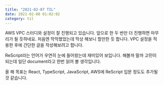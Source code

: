 ```yaml
---
title: "2021-02-07 TIL"
date: 2021-02-08 01:02:02
category: til
---
```


AWS VPC 스터디와 설정이 잘 진행되고 있습니다. 앞으로 한 두 번만 더 진행하면 마무리가 될 듯하네요. 처음엔 막막했었는데 막상 해보니 할만한 듯 합니다. VPC 설정을 적용한 후에 간단한 글을 작성해보려고 합니다.

ReScript라는 언어가 우연히 눈에 들어왔는데 재미있어 보입니다. 해볼까 말까 고민이 되는데 일단 document라고 한번 읽어 볼 생각입니다.

올 해 목표는 React, TypeScript, JavaScript, AWS에 ReScript 입문 정도도 추가될 것 같습니다.
